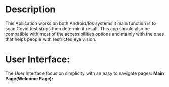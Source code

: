 # Description
This Apllication works on both Android/Ios systems it main function is to scan Covid test strips then determin it result. This app should also be compatible with most of the accessibilities options and mainly with the ones that helps people with restricted eye vision.

# User Interface:
The User Interface focus on simplicity with an easy to navigate pages:
**Main Page(Welcome Page):**

